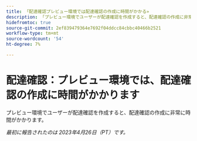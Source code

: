 ```yaml
---
title: 「配達確認プレビュー環境では配達確認の作成に時間がかかる»
description: 「プレビュー環境でユーザーが配達確認を作成すると、配達確認の作成に非常に時間がかかります。」
hidefromtoc: true
source-git-commit: 2ef839479364e7692f04ddcc84cbbc40466b2521
workflow-type: tm+mt
source-wordcount: '54'
ht-degree: 7%

---
```



# 配達確認：プレビュー環境では、配達確認の作成に時間がかかります

<!--This article is by request. Article is on WF and WFP TOCs-->

プレビュー環境でユーザーが配達確認を作成すると、配達確認の作成に非常に時間がかかります。

_最初に報告されたのは 2023年4月26日（PT）です。_

